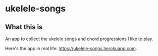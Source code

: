 # ukelele-songs

## What this is

An app to collect the ukelele songs and chord progressions I like to play.

Here's the app in real life: https://ukelele-songs.herokuapp.com.
